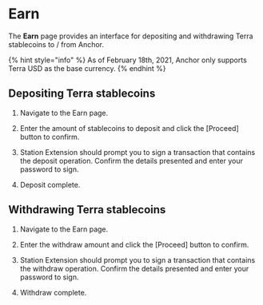 # Earn

The **Earn** page provides an interface for depositing and withdrawing Terra stablecoins to / from Anchor.

{% hint style="info" %}
As of February 18th, 2021, Anchor only supports Terra USD as the base currency.
{% endhint %}

## Depositing Terra stablecoins

1. Navigate to the Earn page. 



2. Enter the amount of stablecoins to deposit and click the \[Proceed\] button to confirm.



3. Station Extension should prompt you to sign a transaction that contains the deposit operation. Confirm the details presented and enter your password to sign.



4. Deposit complete.



## Withdrawing Terra stablecoins

1. Navigate to the Earn page. 



2. Enter the withdraw amount and click the \[Proceed\] button to confirm.



3. Station Extension should prompt you to sign a transaction that contains the withdraw operation. Confirm the details presented and enter your password to sign.



4. Withdraw complete.

